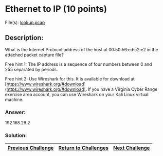 # Ethernet to IP (10 points)

File(s): [lookup.pcap](lookup.pcap)

## Description:

What is the Internet Protocol address of the host at 00:50:56:ed:c2:e2 in the attached packet capture file?

Free hint 1: The IP address is a sequence of four numbers between 0 and 255 separated by periods.

Free hint 2: Use Wireshark for this. It is available for download at [https://www.wireshark.org/#download](https://www.wireshark.org/#download). If you have a Virginia Cyber Range exercise area account, you can use Wireshark on your Kali Linux virtual machine.

### Answer:

192.168.28.2

### Solution:



| [Previous Challenge](/Challenges/Operate-And-Maintain/3) | [Return to Challenges](/Challenges/../../../#modules) | [Next Challenge](/Challenges/Operate-And-Maintain/5) |
| :------- | :-----: | ------: |
